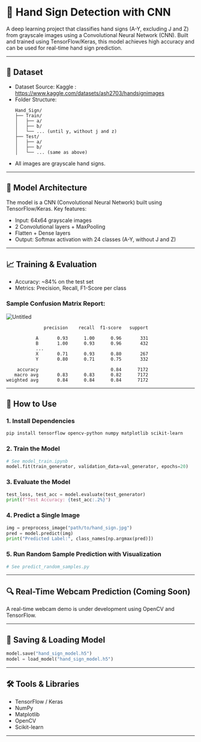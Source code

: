# 🤟 Hand Sign Detection with CNN

A deep learning project that classifies hand signs (A-Y, excluding J and Z) from grayscale images using a Convolutional Neural Network (CNN). Built and trained using TensorFlow/Keras, this model achieves high accuracy and can be used for real-time hand sign prediction.

---

## 📁 Dataset

- Dataset Source: Kaggle : https://www.kaggle.com/datasets/ash2703/handsignimages
- Folder Structure:
  ```
  Hand_Sign/
  ├── Train/
  │   ├── a/
  │   ├── b/
  │   └── ... (until y, without j and z)
  ├── Test/
  │   ├── a/
  │   ├── b/
  │   └── ... (same as above)
  ```
- All images are grayscale hand signs.

---

## 🧠 Model Architecture

The model is a CNN (Convolutional Neural Network) built using TensorFlow/Keras. Key features:

- Input: 64x64 grayscale images
- 2 Convolutional layers + MaxPooling
- Flatten + Dense layers
- Output: Softmax activation with 24 classes (A-Y, without J and Z)

---

## 📈 Training & Evaluation

- Accuracy: ~84% on the test set
- Metrics: Precision, Recall, F1-Score per class

### Sample Confusion Matrix Report:

![Untitled](https://github.com/user-attachments/assets/da621df8-5735-440c-b718-f3f6f21b7e3f)

```
              precision    recall  f1-score   support

           A       0.93      1.00      0.96       331
           B       1.00      0.93      0.96       432
           ...
           X       0.71      0.93      0.80       267
           Y       0.80      0.71      0.75       332

    accuracy                           0.84      7172
   macro avg       0.83      0.83      0.82      7172
weighted avg       0.84      0.84      0.84      7172
```

---

## 🧪 How to Use

### 1. Install Dependencies
```bash
pip install tensorflow opencv-python numpy matplotlib scikit-learn
```

### 2. Train the Model
```python
# See model_train.ipynb
model.fit(train_generator, validation_data=val_generator, epochs=20)
```

### 3. Evaluate the Model
```python
test_loss, test_acc = model.evaluate(test_generator)
print(f"Test Accuracy: {test_acc:.2%}")
```

### 4. Predict a Single Image
```python
img = preprocess_image("path/to/hand_sign.jpg")
pred = model.predict(img)
print("Predicted Label:", class_names[np.argmax(pred)])
```

### 5. Run Random Sample Prediction with Visualization
```python
# See predict_random_samples.py
```

---

## 🔍 Real-Time Webcam Prediction (Coming Soon)

A real-time webcam demo is under development using OpenCV and TensorFlow.

---

## 💾 Saving & Loading Model
```python
model.save("hand_sign_model.h5")
model = load_model("hand_sign_model.h5")
```

---

## 🛠️ Tools & Libraries

- TensorFlow / Keras
- NumPy
- Matplotlib
- OpenCV
- Scikit-learn

---


